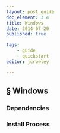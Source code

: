 ```yaml
---
layout: post_guide
doc_element: 3.4
title: Windows
date: 2014-07-20
published: true

tags:
	- guide
	- quickstart
editor: jcrowley

---
```


## &sect; Windows

### Dependencies

### Install Process
